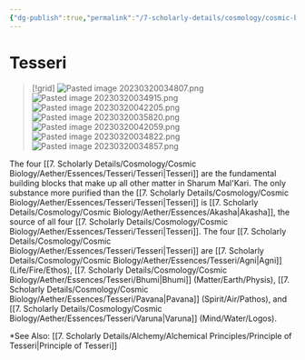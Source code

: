 ```yaml
---
{"dg-publish":true,"permalink":"/7-scholarly-details/cosmology/cosmic-biology/aether/essences/tesseri/tesseri/","noteIcon":""}
---
```


# Tesseri

>[!grid]
>![Pasted image 20230320034807.png](/img/user/x.%20Assets/Attachments/Pasted%20image%2020230320034807.png)
>![Pasted image 20230320034915.png](/img/user/x.%20Assets/Attachments/Pasted%20image%2020230320034915.png)
>![Pasted image 20230320042205.png](/img/user/x.%20Assets/Attachments/Pasted%20image%2020230320042205.png)
>![Pasted image 20230320035820.png](/img/user/x.%20Assets/Attachments/Pasted%20image%2020230320035820.png)
>![Pasted image 20230320042059.png](/img/user/x.%20Assets/Attachments/Pasted%20image%2020230320042059.png)
>![Pasted image 20230320034822.png](/img/user/x.%20Assets/Attachments/Pasted%20image%2020230320034822.png)
>![Pasted image 20230320034857.png](/img/user/x.%20Assets/Attachments/Pasted%20image%2020230320034857.png)

The four [[7. Scholarly Details/Cosmology/Cosmic Biology/Aether/Essences/Tesseri/Tesseri\|Tesseri]] are the fundamental building blocks that make up all other matter in Sharum Mal'Kari. The only substance more purified than the [[7. Scholarly Details/Cosmology/Cosmic Biology/Aether/Essences/Tesseri/Tesseri\|Tesseri]] is [[7. Scholarly Details/Cosmology/Cosmic Biology/Aether/Essences/Akasha\|Akasha]], the source of all four [[7. Scholarly Details/Cosmology/Cosmic Biology/Aether/Essences/Tesseri/Tesseri\|Tesseri]]. The four [[7. Scholarly Details/Cosmology/Cosmic Biology/Aether/Essences/Tesseri/Tesseri\|Tesseri]] are [[7. Scholarly Details/Cosmology/Cosmic Biology/Aether/Essences/Tesseri/Agni\|Agni]] (Life/Fire/Ethos), [[7. Scholarly Details/Cosmology/Cosmic Biology/Aether/Essences/Tesseri/Bhumi\|Bhumi]] (Matter/Earth/Physis), [[7. Scholarly Details/Cosmology/Cosmic Biology/Aether/Essences/Tesseri/Pavana\|Pavana]] (Spirit/Air/Pathos), and [[7. Scholarly Details/Cosmology/Cosmic Biology/Aether/Essences/Tesseri/Varuna\|Varuna]] (Mind/Water/Logos). 

*See Also: [[7. Scholarly Details/Alchemy/Alchemical Principles/Principle of Tesseri\|Principle of Tesseri]]